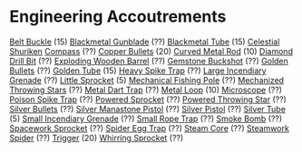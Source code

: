 <!-- TITLE: Engineering -->
<!-- SUBTITLE: Gadgets for those who like to tinker -->

# Engineering Accoutrements

[Belt Buckle](belt-buckle) (15)
[Blackmetal Gunblade](blackmetal-gunblade) (??)
[Blackmetal Tube](blackmetal-tube) (15)
[Celestial Shuriken](celestial-shuriken)
[Compass](compass) (??)
[Copper Bullets](copper-bullet) (20)
[Curved Metal Rod](curved-metal-rod) (10)
[Diamond Drill Bit](diamond-drill-bit) (??)
[Exploding Wooden Barrel](exploding-wooden-barrel) (??)
[Gemstone Buckshot](gemstone-buckshot) (??)
[Golden Bullets](golden-bullet) (??)
[Golden Tube](golden-tube) (15)
[Heavy Spike Trap](heavy-spike-trap) (??)
[Large Incendiary Grenade](large-incendiary-grenade) (??)
[Little Sprocket](little-sprocket) (5)
[Mechanical Fishing Pole](mechanical-fishing-pole) (??)
[Mechanized Throwing Stars](mechanized-throwing-star) (??)
[Metal Dart Trap](metal-dart-trap) (??)
[Metal Loop](metal-loop) (10)
[Microscope](microscope) (??)
[Poison Spike Trap](poison-spike-trap) (??)
[Powered Sprocket](powered-sprocket) (??)
[Powered Throwing Star](powered-throwing-star) (??)
[Silver Bullets](silver-bullet) (??)
[Silver Manastone Pistol](silver-manastone-pistol) (??)
[Silver Pistol](silver-pistol) (??)
[Silver Tube](silver-tube) (5)
[Small Incendiary Grenade](small-incendiary-grenade) (??)
[Small Rope Trap](small-rope-trap) (??)
[Smoke Bomb](smoke-bomb) (??)
[Spacework Sprocket](spacework-sprocket) (??)
[Spider Egg Trap](spider-egg-trap) (??)
[Steam Core](steam-core) (??)
[Steamwork Spider](steamwork-spider) (??)
[Trigger](trigger) (20)
[Whirring Sprocket](whirring-sprocket) (??)